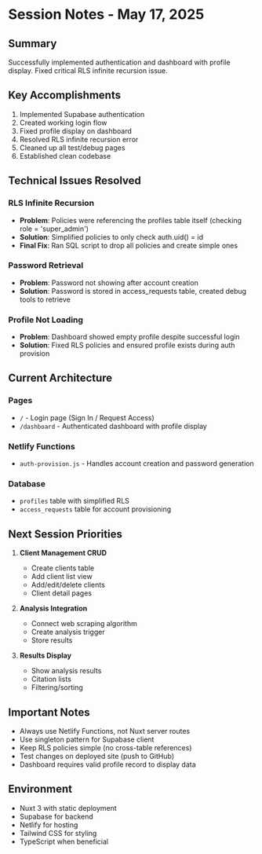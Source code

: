 # Session Notes - May 17, 2025

## Summary
Successfully implemented authentication and dashboard with profile display. Fixed critical RLS infinite recursion issue.

## Key Accomplishments
1. Implemented Supabase authentication
2. Created working login flow
3. Fixed profile display on dashboard
4. Resolved RLS infinite recursion error
5. Cleaned up all test/debug pages
6. Established clean codebase

## Technical Issues Resolved

### RLS Infinite Recursion
- **Problem**: Policies were referencing the profiles table itself (checking role = 'super_admin')
- **Solution**: Simplified policies to only check auth.uid() = id
- **Final Fix**: Ran SQL script to drop all policies and create simple ones

### Password Retrieval
- **Problem**: Password not showing after account creation
- **Solution**: Password is stored in access_requests table, created debug tools to retrieve

### Profile Not Loading
- **Problem**: Dashboard showed empty profile despite successful login
- **Solution**: Fixed RLS policies and ensured profile exists during auth provision

## Current Architecture

### Pages
- `/` - Login page (Sign In / Request Access)
- `/dashboard` - Authenticated dashboard with profile display

### Netlify Functions
- `auth-provision.js` - Handles account creation and password generation

### Database
- `profiles` table with simplified RLS
- `access_requests` table for account provisioning

## Next Session Priorities

1. **Client Management CRUD**
   - Create clients table
   - Add client list view
   - Add/edit/delete clients
   - Client detail pages

2. **Analysis Integration**
   - Connect web scraping algorithm
   - Create analysis trigger
   - Store results

3. **Results Display**
   - Show analysis results
   - Citation lists
   - Filtering/sorting

## Important Notes
- Always use Netlify Functions, not Nuxt server routes
- Use singleton pattern for Supabase client
- Keep RLS policies simple (no cross-table references)
- Test changes on deployed site (push to GitHub)
- Dashboard requires valid profile record to display data

## Environment
- Nuxt 3 with static deployment
- Supabase for backend
- Netlify for hosting
- Tailwind CSS for styling
- TypeScript when beneficial